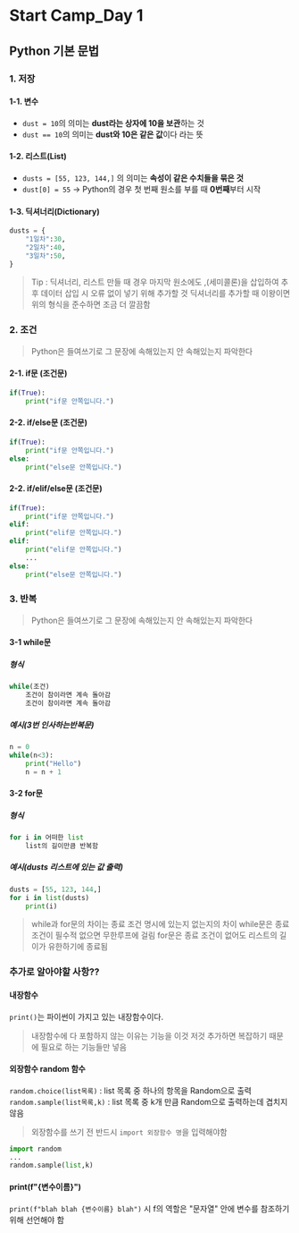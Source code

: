 # Start Camp_Day 1

## Python 기본 문법

### 1. 저장
#### 1-1. 변수
- `dust = 10`의 의미는 **dust라는 상자에 10을 보관**하는 것
- `dust == 10`의 의미는 **dust와 10은 같은 값**이다 라는 뜻

#### 1-2. 리스트(List)
- `dusts = [55, 123, 144,]` 의 의미는 **속성이 같은 수치들을 묶은 것**
- `dust[0] = 55` -> Python의 경우 첫 번째 원소를 부를 때 **0번째**부터 시작

#### 1-3. 딕셔너리(Dictionary)
```python
dusts = {
	"1일차":30,
	"2일차":40,
	"3일차":50,
}
```
> Tip : 딕셔너리, 리스트 만들 때 경우 마지막 원소에도 ,(세미콜론)을 삽입하여 
> 추후 데이터 삽입 시  오류 없이 넣기 위해 추가할 것
> 딕셔너리를 추가할 때 이왕이면 위의 형식을 준수하면 조금 더 깔끔함

### 2. 조건
> Python은 들여쓰기로 그 문장에 속해있는지 안 속해있는지 파악한다

#### 2-1. if문 (조건문)

```python
if(True):
	print("if문 안쪽입니다.")
```

#### 2-2. if/else문 (조건문)
```python
if(True):
	print("if문 안쪽입니다.")
else:
	print("else문 안쪽입니다.")
```

#### 2-2. if/elif/else문 (조건문)
```python
if(True):
	print("if문 안쪽입니다.")
elif:
	print("elif문 안쪽입니다.")
elif:
	print("elif문 안쪽입니다.")
	...
else:
	print("else문 안쪽입니다.")
```
### 3. 반복
> Python은 들여쓰기로 그 문장에 속해있는지 안 속해있는지 파악한다
#### 3-1 while문
##### 형식
```python
while(조건)
	조건이 참이라면 계속 돌아감
	조건이 참이라면 계속 돌아감
```
##### 예시(3번 인사하는반복문)
```python
n = 0
while(n<3):
	print("Hello")
	n = n + 1
```

#### 3-2 for문
##### 형식
```python
for i in 어떠한 list
	list의 길이만큼 반복함
```
##### 예시(dusts 리스트에 있는 값 출력)
```python
dusts = [55, 123, 144,]
for i in list(dusts)
	print(i)
```
> while과 for문의 차이는 종료 조건 명시에 있는지 없는지의 차이
> while문은 종료 조건이 필수적 없으면 무한루프에 걸림
> for문은 종료 조건이 없어도 리스트의 길이가 유한하기에 종료됨

### 추가로 알아야할 사항??
#### 내장함수
`print()`는 파이썬이 가지고 있는 내장함수이다.
> 내장함수에 다 포함하지 않는 이유는 기능을 이것 저것 추가하면
> 복잡하기 때문에 필요로 하는 기능들만 넣음

#### 외장함수 random 함수
`random.choice(list목록)` : list 목록 중 하나의 항목을 Random으로 출력
`random.sample(list목록,k)` : list 목록 중 k개 만큼 Random으로 출력하는데 겹치지 않음

> 외장함수를 쓰기 전 반드시 `import 외장함수 명`을 입력해야함
```python
import random
...
random.sample(list,k)
```

#### print(f"{변수이름}")

`print(f"blah blah {변수이름} blah")` 시 f의 역할은 "문자열" 안에 변수를 참조하기 위해 선언해야 함


